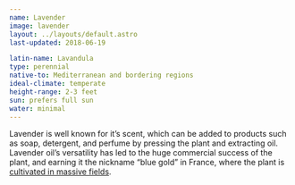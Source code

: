 ```yaml
---
name: Lavender
image: lavender
layout: ../layouts/default.astro
last-updated: 2018-06-19

latin-name: Lavandula
type: perennial
native-to: Mediterranean and bordering regions
ideal-climate: temperate
height-range: 2-3 feet
sun: prefers full sun
water: minimal
---
```


Lavender is well known for it’s scent, which can be added to products such as soap, detergent, and
perfume by pressing the plant and extracting oil. Lavender oil’s versatility has led to the huge
commercial success of the plant, and earning it the nickname “blue gold” in France, where the plant
is [cultivated in massive fields](https://www.provenceguide.co.uk/explore/lavender-38-1.html).   

